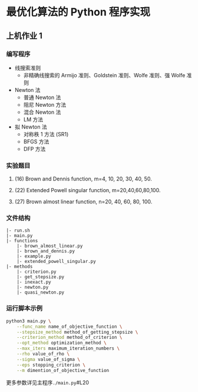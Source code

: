 # 最优化算法的 Python 程序实现

## 上机作业 1

### 编写程序

- 线搜索准则
	- 非精确线搜索的 Armijo 准则、Goldstein 准则、Wolfe 准则、强 Wolfe 准则
- Newton 法
	- 普通 Newton 法
	- 阻尼 Newton 方法
	- 混合 Newton 法
	- LM 方法
- 拟 Newton 法
	- 对称秩 1 方法 (SR1)
	- BFGS 方法
	- DFP 方法

### 实验题目

1) (16) Brown and Dennis function, m=4, 10, 20, 30, 40, 50. 

2) (22) Extended Powell singular function, m=20,40,60,80,100. 

3) (27) Brown almost linear function, n=20, 40, 60, 80, 100.


### 文件结构
```
|- run.sh
|- main.py
|- functions
	|- brown_almost_linear.py
	|- brown_and_dennis.py
	|- example.py 
	|- extended_powell_singular.py
|- methods
	|- criterion.py
	|- get_stepsize.py
	|- inexact.py
	|- newton.py
	|- quasi_newton.py
```
### 运行脚本示例

```sh
python3 main.py \
	--func_name name_of_objective_function \
	--stepsize_method method_of_getting_stepsize \
	--criterion_method method_of_criterion \
	--opt_method optimization_method \
	--max_iters maximum_iteration_numbers \
	--rho value_of_rho \
	--sigma value_of_sigma \
	--eps stopping_criterion \
	--m dimention_of_objective_function
```

更多参数详见主程序`./main.py`\#L20
